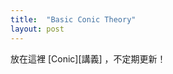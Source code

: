 ```yaml
---
title:  "Basic Conic Theory"
layout: post
---
```


放在這裡 [Conic][講義] ，不定期更新！

[Conic]: http://lii4.github.io/Conic.pdf


